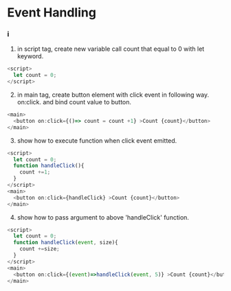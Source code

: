 # Event Handling

### i
1. in script tag, create new variable call count that equal to 0 with let keyword.
```js
<script>
  let count = 0;
</script>
```  

2. in main tag, create button element with click event in following way. on:click. and bind count value to button.
```js
<main>
  <button on:click={()=> count = count +1} >Count {count}</button>
</main>
```  

3. show how to execute function when click event emitted.   
```js
<script>
  let count = 0;
  function handleClick(){
    count +=1;
  }
</script>
<main>
  <button on:click={handleClick} >Count {count}</button>
</main>
```  

4. show how to pass argument to above 'handleClick' function. 
```js
<script>
  let count = 0;
  function handleClick(event, size){
    count +=size;
  }
</script>
<main>
  <button on:click={(event)=>handleClick(event, 5)} >Count {count}</button>
</main>
``` 